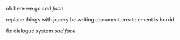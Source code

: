 oh here we go *sad face*

replace things with jquery bc writing document.createlement is horrid

fix dialogue system *sad face*
